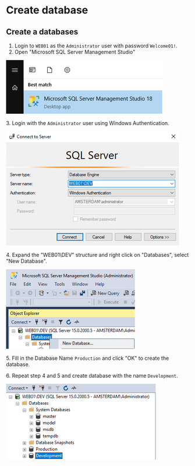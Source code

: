 # Create database

## Create a databases

1. Login to `WEB01` as the `Administrator` user with password `Welcome01!`.
2. Open "Microsoft SQL Server Management Studio"

![](<../../../../../../.gitbook/assets/image (28).png>)

3\. Login with the `Administrator` user using Windows Authentication.

![](<../../../../../../.gitbook/assets/image (1) (1) (1).png>)

4\. Expand the "WEB01\DEV" structure and right click on "Databases", select "New Database".

![](<../../../../../../.gitbook/assets/image (42) (1) (1).png>)

5\. Fill in the Database Name `Production` and click "OK" to create the database.

6\. Repeat step 4 and 5 and create database with the name `Development`.

![](<../../../../../../.gitbook/assets/image (65) (1).png>)
